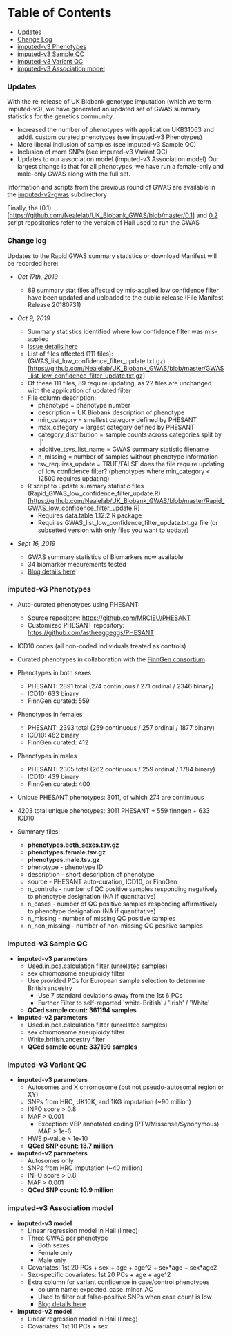 # Table of Contents
* [Updates](#updates) 
* [Change Log](#change-log)
* [imputed-v3 Phenotypes](#imputed-v3-phenotypes)
* [imputed-v3 Sample QC](#imputed-v3-sample-qc)
* [imputed-v3 Variant QC](#imputed-v3-variant-qc)
* [imputed-v3 Association model](#imputed-v3-association-model)

### Updates

With the re-release of UK Biobank genotype imputation (which we term imputed-v3), we have generated an updated set of GWAS summary statistics for the genetics community. 
  * Increased the number of phenotypes with application UKB31063 and addtl. custom curated phenotypes (see imputed-v3 Phenotypes)
  * More liberal inclusion of samples (see imputed-v3 Sample QC)
  * Inclusion of more SNPs (see imputed-v3 Variant QC)
  * Updates to our association model (imputed-v3 Association model)
Our largest change is that for all phenotypes, we have run a female-only and male-only GWAS along with the full set.

Information and scripts from the previous round of GWAS are available in the [imputed-v2-gwas](https://github.com/Nealelab/UK_Biobank_GWAS/tree/master/imputed-v2-gwas) subdirectory

Finally, the (0.1)[https://github.com/Nealelab/UK_Biobank_GWAS/blob/master/0.1] and [0.2]([https://github.com/Nealelab/UK_Biobank_GWAS/blob/master/0.2) script repositories refer to the version of Hail used to run the GWAS 


### Change log

Updates to the Rapid GWAS summary statistics or download Manifest will be recorded here:

 * _Oct 17th, 2019_
   * 89 summary stat files affected by mis-applied low confidence filter have been updated and uploaded to the public release (File Manifest Release 20180731)  

 * _Oct 9, 2019_
   * Summary statistics identified where low confidence filter was mis-applied 
   * [Issue details here](https://github.com/Nealelab/UK_Biobank_GWAS/issues/20)
   * List of files affected (111 files): (GWAS_list_low_confidence_filter_update.txt.gz)[https://github.com/Nealelab/UK_Biobank_GWAS/blob/master/GWAS_list_low_confidence_filter_update.txt.gz]
   * Of these 111 files, 89 require updating, as 22 files are unchanged with the application of updated filter 
   * File column description:
     * phenotype = phenotype number
     * description = UK Biobank description of phenotype
     * min_category = smallest category defined by PHESANT
     * max_category = largest category defined by PHESANT
     * category_distribution = sample counts across categories split by '|'
     * additive_tsvs_list_name = GWAS summary statistic filename
     * n_missing = number of samples without phenotype information
     * tsv_requires_update = TRUE/FALSE does the file require updating of low confidence filter? (phenotypes where min_category < 12500 requires updating)
   * R script to update summary statistic files (Rapid_GWAS_low_confidence_filter_update.R)[https://github.com/Nealelab/UK_Biobank_GWAS/blob/master/Rapid_GWAS_low_confidence_filter_update.R]
     * Requires data.table 1.12.2 R package
     * Requires GWAS_list_low_confidence_filter_update.txt.gz file (or subsetted version with only files you want to update) 

 * _Sept 16, 2019_
   * GWAS summary statistics of Biomarkers now available
   * 34 biomarker meaurements tested
   * [Blog details here](http://www.nealelab.is/blog/2019/9/16/biomarkers-gwas-results)



### imputed-v3 Phenotypes

  * Auto-curated phenotypes using PHESANT: 
    * Source repository: https://github.com/MRCIEU/PHESANT
    * Customized PHESANT repository: https://github.com/astheeggeggs/PHESANT
  * ICD10 codes (all non-coded individuals treated as controls)
  * Curated phenotypes in collaboration with the [FinnGen consortium](https://www.finngen.fi/)

  * Phenotypes in both sexes
    * PHESANT: 2891 total (274 continuous / 271 ordinal / 2346 binary)
    * ICD10: 633 binary
    * FinnGen curated: 559

  * Phenotypes in females
    * PHESANT: 2393 total (259 continuous / 257 ordinal / 1877 binary)
    * ICD10: 482 binary
    * FinnGen curated: 412

  * Phenotypes in males   
    * PHESANT: 2305 total (262 continuous / 259 ordinal / 1784 binary)
    * ICD10: 439 binary
    * FinnGen curated: 400

  * Unique PHESANT phenotypes: 3011, of which 274 are continuous
  * 4203 total unique phenotypes: 3011 PHESANT + 559 finngen + 633 ICD10

  * Summary files: 
	* **phenotypes.both_sexes.tsv.gz** 
	* **phenotypes.female.tsv.gz** 
	* **phenotypes.male.tsv.gz**
    * phenotype - phenotype ID
    * description - short description of phenotype
    * source - PHESANT auto-curation, ICD10, or FinnGen
    * n_controls - number of QC positive samples responding negatively to phenotype designation (NA if quantitative)
    * n_cases - number of QC positive samples responding affirmatively to phenotype designation (NA if quantitative)
    * n_missing - number of missing QC positive samples
    * n_non_missing - number of non-missing QC positive samples

### imputed-v3 Sample QC

  * __imputed-v3 parameters__
	* Used.in.pca.calculation filter (unrelated samples)
	* sex chromosome aneuploidy filter
	* Use provided PCs for European sample selection to determine British ancestry
	  * Use 7 standard deviations away from the 1st 6 PCs
	  * Further Filter to self-reported 'white-British' / 'Irish' / 'White'
	* **QCed sample count: 361194 samples** 
  * __imputed-v2 parameters__
    * Used.in.pca.calculation filter (unrelated samples)
    * sex chromosome aneuploidy filter
    * White.british.ancestry filter
    * **QCed sample count: 337199 samples** 

### imputed-v3 Variant QC

  * __imputed-v3 parameters__
    * Autosomes and X chromosome (but not pseudo-autosomal region or XY)
    * SNPs from HRC, UK10K, and 1KG imputation (~90 million)
    * INFO score > 0.8
    * MAF > 0.001
	  * Exception: VEP annotated coding (PTV/Missense/Synonymous) MAF > 1e-6
    * HWE p-value > 1e-10  
	* **QCed SNP count: 13.7 million** 
  * __imputed-v2 parameters__
    * Autosomes only
    * SNPs from HRC imputation (~40 million)
    * INFO score > 0.8
    * MAF > 0.001
	* **QCed SNP count: 10.9 million** 

### imputed-v3 Association model

  * __imputed-v3 model__
    * Linear regression model in Hail (linreg)
    * Three GWAS per phenotype
	    * Both sexes
	    * Female only
	    * Male only
    * Covariates: 1st 20 PCs + sex + age + age^2 + sex\*age + sex\*age2
    * Sex-specific covariates: 1st 20 PCs + age + age^2 
    * Extra column for variant confidence in case/control phenotypes
      * column name: expected_case_minor_AC
      * Used to filter out false-positive SNPs when case count is low
      * [Blog details here](http://www.nealelab.is/blog/2017/9/11/details-and-considerations-of-the-uk-biobank-gwas)  
  * __imputed-v2 model__
    * Linear regression model in Hail (linreg)
    * Covariates: 1st 10 PCs + sex

